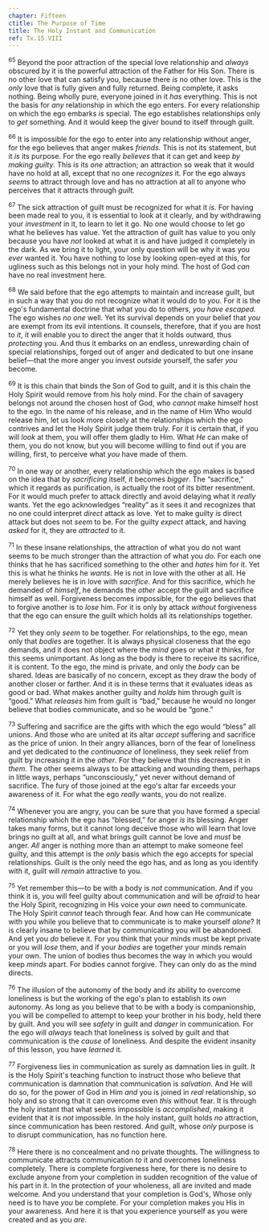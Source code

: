 ```yaml
---
chapter: Fifteen
ctitle: The Purpose of Time
title: The Holy Instant and Communication
ref: Tx.15.VIII
---
```


<sup>65</sup> Beyond the poor attraction of the special love relationship and
*always* obscured by it is the powerful attraction of the Father for His
Son. There is no other love that can satisfy you, because there *is* no
other love. This is the *only* love that is fully given and fully
returned. Being complete, it asks nothing. Being wholly pure, everyone
joined in it *has* everything. This is not the basis for *any*
relationship in which the ego enters. For every relationship on which
the ego embarks *is* special. The ego establishes relationships only to
*get* something. And it would keep the giver bound to itself through
guilt.

<sup>66</sup> It is impossible for the ego to enter into any relationship without
anger, for the ego believes that anger makes *friends.* This is not its
statement, but it *is* its purpose. For the ego really *believes* that
it can get and keep *by making guilty*. This is its *one* attraction; an
attraction so weak that it would have no hold at all, except that no one
*recognizes* it. For the ego always *seems* to attract through love and
has no attraction at all to anyone who perceives that it attracts
through *guilt.*

<sup>67</sup> The sick attraction of guilt must be recognized for what it *is*. For
having been made real to you, it is essential to look at it clearly, and
by withdrawing your *investment* in it, to learn to let it go. No one
would choose to let go what he believes has value. Yet the attraction of
guilt has value to you only because you have *not* looked at what it is
and have judged it completely in the dark. As we bring it to light, your
only question will be why it was you *ever* wanted it. You have nothing
to lose by looking open-eyed at this, for ugliness such as this belongs
not in your holy mind. The host of God *can* have no real investment
here.

<sup>68</sup> We said before that the ego attempts to maintain and increase guilt,
but in such a way that you do not recognize what it would do to *you*.
For it is the ego's fundamental doctrine that what you do to others,
*you have escaped.* The ego wishes *no one* well. Yet its survival
depends on your belief that *you* are exempt from its evil intentions.
It counsels, therefore, that if you are host to *it*, it will enable you
to direct the anger that it holds outward, thus *protecting* you. And
thus it embarks on an endless, unrewarding chain of special
relationships, forged out of anger and dedicated to but one insane
belief—that the more anger you invest *outside* yourself, the safer
*you* become.

<sup>69</sup> It is this chain that binds the Son of God to guilt, and it is this
chain the Holy Spirit would remove from his holy mind. For the chain of
savagery belongs not around the chosen host of God, who *cannot* make
himself host to the ego. In the name of his release, and in the name of
Him Who would release him, let us look more closely at the relationships
which the ego contrives and let the Holy Spirit judge them truly. For it
is certain that, if you will *look* at them, you will offer them gladly
to Him. What *He* can make of them, you do not know, but you will become
willing to find out if you are willing, first, to perceive what *you*
have made of them.

<sup>70</sup> In one way or another, every relationship which the ego makes is
based on the idea that by *sacrificing* itself, it becomes *bigger*. The
“sacrifice,” which it regards as purification, is actually the root of
its bitter resentment. For it would much prefer to attack directly and
avoid delaying what it *really* wants. Yet the ego acknowledges
“reality” as it sees it and recognizes that no one could interpret
*direct* attack as love. Yet to make guilty *is* direct attack but does
not *seem* to be. For the guilty *expect* attack, and having *asked* for
it, they are *attracted* to it.

<sup>71</sup> In these insane relationships, the attraction of what you do not want
seems to be much stronger than the attraction of what you *do.* For each
one thinks that he has sacrificed something to the other and *hates* him
for it. Yet this is what he thinks he *wants*. He is not in love with
the other at all. He merely believes he is in love with *sacrifice.* And
for this sacrifice, which he demanded of *himself*, he demands the
*other* accept the guilt and sacrifice himself as well. Forgiveness
becomes impossible, for the ego believes that to forgive another is to
*lose* him. For it is only by attack *without* forgiveness that the ego
can ensure the guilt which holds all its relationships together.

<sup>72</sup> Yet they only *seem* to be together. For relationships, to the ego,
mean only that *bodies* are together. It is always physical closeness
that the ego demands, and it does not object where the *mind* goes or
what *it* thinks, for this seems unimportant. As long as the body is
there to receive its sacrifice, it is content. To the ego, the mind is
private, and only the *body* can be shared. Ideas are basically of no
concern, except as they draw the body of another closer or farther. And
it is in these terms that it evaluates ideas as good or bad. What makes
another guilty and *holds* him through guilt is “good.” What *releases*
him from guilt is “bad,” because he would no longer believe that bodies
communicate, and so he would be “gone.”

<sup>73</sup> Suffering and sacrifice are the gifts with which the ego would
“bless” all unions. And those who are united at its altar *accept*
suffering and sacrifice as the price of union. In their angry alliances,
born of the fear of loneliness and yet dedicated to the *continuance* of
loneliness, they seek relief from guilt by increasing it in the *other*.
For they believe that this decreases it in *them*. The other seems
always to be attacking and wounding them, perhaps in little ways,
perhaps “unconsciously,” yet never without demand of sacrifice. The fury
of those joined at the ego's altar far exceeds your awareness of it. For
what the ego *really* wants, you do not realize.

<sup>74</sup> Whenever you are angry, you can be sure that you have formed a
special relationship which the ego has “blessed,” for anger *is* its
blessing. Anger takes many forms, but it cannot long deceive those who
will learn that love brings no guilt at all, and what brings guilt
cannot be love and *must* be anger. *All* anger is nothing more than an
attempt to make someone feel guilty, and this attempt is the *only*
basis which the ego accepts for special relationships. Guilt is the only
need the ego has, and as long as you identify with it, guilt will
*remain* attractive to you.

<sup>75</sup> Yet remember this—to be with a body is *not* communication. And if
you think it is, you will feel guilty about communication and will be
*afraid* to hear the Holy Spirit, recognizing in His voice your *own*
need to communicate. The Holy Spirit *cannot* teach through fear. And
how can He communicate with you while you believe that to communicate is
to make yourself *alone*? It is clearly insane to believe that by
communicating you will be abandoned. And yet you *do* believe it. For
you think that your minds must be kept private or you will *lose* them,
and if your *bodies* are together your minds remain your own. The union
of bodies thus becomes the way in which you would keep *minds* apart.
For bodies cannot forgive. They can only do as the mind directs.

<sup>76</sup> The illusion of the autonomy of the body and *its* ability to
overcome loneliness is but the working of the ego's plan to establish
its *own* autonomy. As long as you believe that to be with a body is
companionship, you will be compelled to attempt to keep your brother in
his body, held there by guilt. And you will see *safety* in guilt and
*danger* in communication. For the ego will *always* teach that
loneliness is solved by guilt and that communication is the *cause* of
loneliness. And despite the evident insanity of this lesson, you have
*learned* it.

<sup>77</sup> Forgiveness lies in communication as surely as damnation lies in
guilt. It is the Holy Spirit's teaching function to instruct those who
believe that communication is damnation that communication is
*salvation*. And He will do so, for the power of God in Him *and* you is
joined in *real* relationship, so holy and so strong that it can
overcome even *this* without fear. It is through the holy instant that
what seems impossible is *accomplished*, making it evident that it is
*not* impossible. In the holy instant, guilt holds *no* attraction,
since communication has been restored. And guilt, whose *only* purpose
is to disrupt communication, has no function here.

<sup>78</sup> Here there is no concealment and no private thoughts. The willingness
to communicate attracts communication *to* it and overcomes loneliness
completely. There is complete forgiveness here, for there is no desire
to exclude anyone from your completion in sudden recognition of the
value of his part in it. In the protection of *your* wholeness, all are
invited and made welcome. And you understand that your completion is
God's, Whose only need is to have *you* be complete. For your completion
makes you His in your awareness. And here it is that you experience
yourself as you were created and as you *are*.

